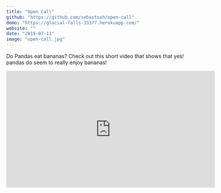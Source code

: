 ```yaml
---
title: "Open Call"
github: "https://github.com/sebastosh/open-call"
demo: "https://glacial-falls-33377.herokuapp.com/"
website: ""
date: "2019-07-11"
image: "open-call.jpg"
---
```


Do Pandas eat bananas? Check out this short video that shows that yes! pandas do
seem to really enjoy bananas!

<iframe width="560" height="315" src="https://www.youtube.com/embed/4SZl1r2O_bY" frameborder="0" allowfullscreen></iframe>